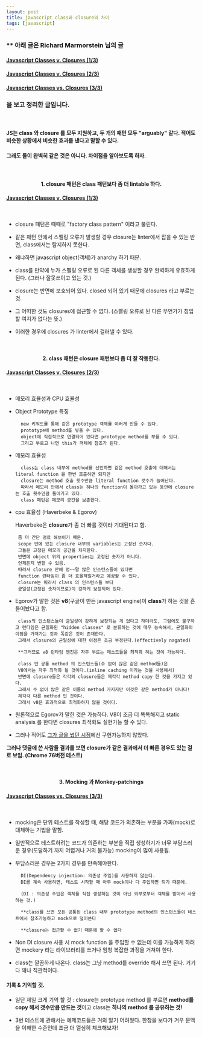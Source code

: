 ```yaml
---
layout: post
title: javascript class와 closure의 차이
tags: [javascript]
---
```



### ** 아래 글은 Richard Marmorstein 님의 글 
#### [Javascript Classes v. Closures (1/3)](https://medium.com/engineering-livestream/javascript-classes-vs-closures-cf6d6c1473f) 
#### [Javascript Classes v. Closures (2/3)](https://medium.com/engineering-livestream/javascript-classes-v-closures-2-3-9fa3b1296b16) 
#### [Javascript Classes vs. Closures (3/3)](https://medium.com/engineering-livestream/javascript-classes-vs-closures-3-3-9d9233eb0a5c)
### 을 보고 정리한 글입니다.

<br />

#### JS는 class 와 closure 를 모두 지원하고, 두 개의 패턴 모두 "arguably" 같다. 적어도 비슷한 상황에서 비슷한 효과를 낸다고 말할 수 있다. 

#### 그래도 둘이 완벽히 같은 것은 아니다. 차이점을 알아보도록 하자.

<br />

#### <center>1. closure 패턴은 class 패턴보다 좀 더 lintable 하다.</center>
#### [Javascript Classes v. Closures (1/3)](https://medium.com/engineering-livestream/javascript-classes-vs-closures-cf6d6c1473f)

<br />

 - closure 패턴은 때때로 "factory class pattern" 이라고 불린다.
 
 - 같은 패턴 안에서 스펠링 오류가 발생할 경우 closure는 linter에서 잡을 수 있는 반면, class에서는 탐지하지 못한다.
 
 - 왜냐하면 javascript object(객체)가 anarchy 하기 때문.

 - class를 만약에 누가 스펠링 오류로 된 다른 객체를 생성할 경우 완벽하게 유효하게 된다. (그러나 잘못쓰이고 있는 것.)

 - closure는 반면에 보호되어 있다. closed 되어 있기 때문에 closures 라고 부르는 것.
  
 - 그 어떠한 것도 closures에 접근할 수 없다. (스펠링 오류로 된 다른 무언가가 침입할 여지가 없다는 뜻.)

 - 이러한 경우에 closures 가 linter에서 걸러낼 수 있다.

<br />

#### <center>2. class 패턴은 closure 패턴보다 좀 더 잘 작동한다.</center>
#### [Javascript Classes v. Closures (2/3)](https://medium.com/engineering-livestream/javascript-classes-v-closures-2-3-9fa3b1296b16)

<br />

 - 메모리 효율성과 CPU 효율성

 - Object Prototype 특징

         new 키워드를 통해 같은 prototype 객체를 여러개 만들 수 있다.
         prototype에 method를 넣을 수 있다.
         object에 직접적으로 연결되어 있다면 prototype method를 부를 수 있다.
         그리고 부르고 나면 this가 객체에 참조가 된다.

 - 메모리 효율성

         class는 class 내부에 method를 선언하면 같은 method 호출에 대해서는 literal function 을 한번 호출하면 되지만
         closure는 method 호출 횟수만큼 literal function 갯수가 늘어난다.
         따라서 메모리 안에서 class는 하나의 function이 돌아가고 있는 동안에 closure는 호출 횟수만큼 돌아가고 있다.
         class 패턴은 메모리 공간을 보존한다.

 - cpu 효율성 (Haverbeke & Egorov)

    Haverbeke은 **closure**가 좀 더 빠를 것이라 기대된다고 함.

        좀 더 간단 명료 해보이기 때문.
        scope 안에 있는 closure 내부의 variables는 고정된 숫자다.
        그들은 고정된 메모리 공간을 차지한다. 
        반면에 object 위의 properties는 고정된 숫자가 아니다.
        언제든지 변할 수 있음.
        따라서 closure 안에 정~~말 많은 인스턴스들이 있다면
        function 런타임이 좀 더 효율적일거라고 예상할 수 있다. 
        closure는 따라서 class 의 인스턴스들 보다 
        균일성(고정된 숫자이므로)이 강하게 보장되어 있다.

  - Egorov가 말한 것은 **v8**(구글이 만든 javascript engine)이 **class**가 하는 것을 흔들어놨다고 함.

         class의 인스턴스들이 균일성이 강하게 보장되는 게 없다고 하더라도, 그럼에도 불구하고 런타임은 균일화된 "hidden classes" 로 분류하는 것에 매우 능숙해서, 균일화의 이점을 가져가는 것과 똑같은 것이 존재한다.
         그래서 closure의 균일성에 대한 이점은 조금 부정된다.(effectively nagated)

         **그러므로 v8 런타임 엔진은 자주 부르는 메소드들을 최적화 하는 것이 가능하다.

         class 안 공통 method 의 인스턴스들(수 없이 많은 같은 method들)은 
         V8에서는 자주 최적화 될 것이다.(inline caching 이라는 것을 사용해서)
         반면에 closure들은 각각의 closure들은 제각각 method copy 한 것을 가지고 있다.
         그래서 수 없이 많은 같은 이름의 method 가지지만 이것은 같은 method가 아니다! 
         제각각 다른 method 인 것이다.
         그래서 v8은 효과적으로 최적화하지 않을 것이다.

  - 원론적으로 Egorov가 말한 것은 가능하다. V8이 조금 더 똑똑해지고 static analysis 를 한다면 closures 최적화도 실현가능 할 수 있다.

  - 그러나 적어도 [그가 글을 썼던 시점](https://mrale.ph/blog/2012/09/23/grokking-v8-closures-for-fun.html)에선 구현가능하지 않았다.

  **그러나 댓글에 쓴 사람들 결과를 보면 closure가 같은 결과에서 더 빠른 경우도 있는 걸로 보임. (Chrome 76버전 테스트)**

<br />

#### <center>3. Mocking 과 Monkey-patchings</center>
#### [Javascript Classes vs. Closures (3/3)](https://medium.com/engineering-livestream/javascript-classes-vs-closures-3-3-9d9233eb0a5c)

<br />

 - mocking은 단위 테스트를 작성할 때, 해당 코드가 의존하는 부분을 가짜(mock)로 대체하는 기법을 말함.

 - 일반적으로 테스트하려는 코드가 의존하는 부분을 직접 생성하기가 너무 부담스러운 경우(도달하기 까지 어렵거나 거의 불가능) mocking이 많이 사용됨.

 - 부담스러운 경우는 2가지 경우를 만족해야한다.

         DI(Dependency injection: 의존성 주입)를 사용하지 않는다. 
         DI를 계속 사용하면, 테스트 시작할 때 아무 mock이나 다 주입하면 되기 때문에.

         (DI : 의존성 주입은 객체를 직접 생성하는 것이 아닌 외부로부터 객체를 받아서 사용하는 것.)

         **class를 쓰면 모든 공통된 class 내부 prototype method의 인스턴스들이 테스트에서 참조가능하고 mock으로 덮어쓴다

         **closure는 접근할 수 없기 때문에 할 수 없다

 - Non DI closure 사용 시 mock function 을 주입할 수 없는데 이를 가능하게 하려면 mockery 라는 라이브러리를 쓰거나 엄청 복잡한 과정을 거쳐야 한다.

 - class는 깔끔하게 나온다. class는 그냥 method를 override 해서 쓰면 된다. 거기다 꽤나 직관적이다.


#### 기록 & 기억할 것.

 - 일단 제일 크게 기억 할 것 : closure는 prototype method 를 부르면 **method를 copy 해서 갯수만큼 만드는 것**이고 class는 **하나의 method 를 공유하는 것!**

 - 3번 테스트에 관해서는 예제코드들은 거의 알기 어려웠다. 한참을 보다가 겨우 문맥을 이해한 수준인데 조금 더 열심히 체크해보자!
